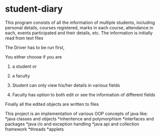 # student-diary

This program consists of all the information of multiple students, including personal details, courses registered, marks in each course, attendance in each, events participated and their details, etc.
The information is initially read from text files  

The Driver has to be run first,  

You either choose if you are  
1. a student or  
2. a faculty


1. Student can only view his/her details in various fields 
2. Faculty has option to both edit or see the information of different fields

Finally all the edited objects are written to files

This project is an implementation of various OOP concepts of java like:
*java classes and objects
*inheritence and polymorphism
*interfaces and packages
*java i/o and exception handling
*java api and collection framework
*threads
*applets
